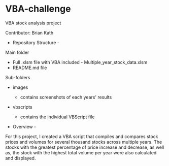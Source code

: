 # VBA-challenge
VBA stock analysis project

Contributor: Brian Kath

 - Repository Structure - 

Main folder
 - Full .xlsm file with VBA included - Multiple_year_stock_data.xlsm
 - README.md file

Sub-folders
 - images
   - contains screenshots of each years' results
 - vbscripts
   - contains the individual VBScript file


 - Overview - 

For this project, I created a VBA script that compiles and compares stock prices and volumes for several thousand stocks across multiple years. The stocks with the greatest percentage of price increase and decrease, as well as, the stock with the highest total volume per year were also calculated and displayed.